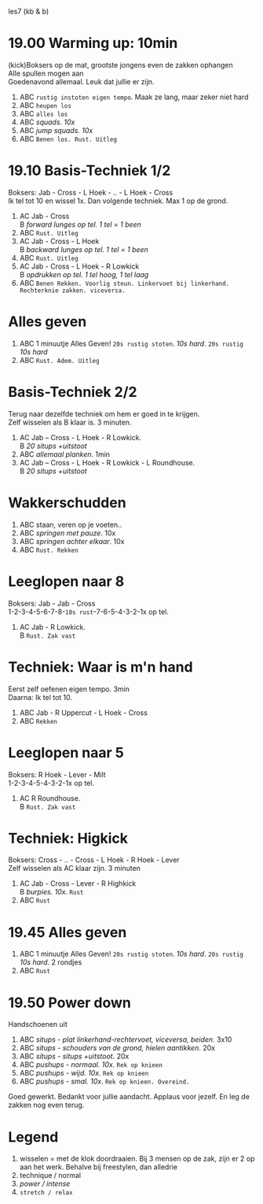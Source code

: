 les7 (kb & b)

# 19.00 Warming up: 10min

(kick)Boksers op de mat, grootste jongens even de zakken ophangen  
Alle spullen mogen aan  
Goedenavond allemaal. Leuk dat jullie er zijn.  

 1. ABC `rustig instoten eigen tempo`. Maak ze lang, maar zeker niet hard
 1. ABC `heupen los`
 1. ABC `alles los`
 1. ABC *squads. 10x*
 1. ABC *jump squads. 10x*
 1. ABC `Benen los. Rust. Uitleg`

# 19.10 Basis-Techniek 1/2

Boksers: Jab - Cross - L Hoek - .. - L Hoek - Cross  
Ik tel tot 10 en wissel 1x. Dan volgende techniek. Max 1 op de grond.  

 1. AC  Jab - Cross  
    B   *forward lunges op tel. 1 tel = 1 been*
 1. ABC `Rust. Uitleg`
 1. AC  Jab - Cross - L Hoek  
    B   *backward lunges op tel. 1 tel = 1 been*
 1. ABC `Rust. Uitleg`
 1. AC  Jab - Cross - L Hoek - R Lowkick  
    B   *opdrukken op tel. 1 tel hoog, 1 tel laag*
 1. ABC `Benen Rekken. Voorlig steun. Linkervoet bij linkerhand. Rechterknie zakken. viceversa.`

# Alles geven

 1. ABC 1 minuutje Alles Geven! `20s rustig stoten`. *10s hard*. `20s rustig` *10s hard*
 1. ABC `Rust. Adem. Uitleg`

# Basis-Techniek 2/2

Terug naar dezelfde techniek om hem er goed in te krijgen.  
Zelf wisselen als B klaar is. 3 minuten.  

 1. AC  Jab – Cross - L Hoek - R Lowkick.  
    B   *20 situps +uitstoot*
 1. ABC *allemaal planken*. 1min
 1. AC  Jab – Cross - L Hoek - R Lowkick - L Roundhouse.  
    B   *20 situps +uitstoot*

# Wakkerschudden

 1. ABC staan, veren op je voeten..
 1. ABC *springen met pauze*. 10x
 1. ABC *springen achter elkaar*. 10x
 1. ABC `Rust. Rekken`

# Leeglopen naar 8

Boksers: Jab - Jab - Cross  
1-2-3-4-5-6-7-8-`10s rust`-7-6-5-4-3-2-1x op tel.  

 1. AC  Jab - R Lowkick.  
    B   `Rust. Zak vast`

# Techniek: Waar is m'n hand

Eerst zelf oefenen eigen tempo. 3min  
Daarna: Ik tel tot 10.  

 1. ABC Jab - R Uppercut - L Hoek - Cross
 1. ABC `Rekken`

# Leeglopen naar 5

Boksers: R Hoek - Lever - Milt  
1-2-3-4-5-4-3-2-1x op tel.  

 1. AC  R Roundhouse.  
    B   `Rust. Zak vast`

# Techniek: Higkick

Boksers: Cross - .. - Cross - L Hoek - R Hoek - Lever  
Zelf wisselen als AC klaar zijn. 3 minuten  

 1. AC  Jab - Cross - Lever - R Highkick  
    B   *burpies. 10x*. `Rust`
 1. ABC `Rust`

# 19.45 Alles geven

 1. ABC 1 minuutje Alles Geven! `20s rustig stoten`. *10s hard*. `20s rustig` *10s hard*. 2 rondjes
 1. ABC `Rust`

# 19.50 Power down

Handschoenen uit

 1. ABC *situps - plat linkerhand-rechtervoet, viceversa, beiden*. 3x10
 1. ABC *situps - schouders van de grond, hielen aantikken*. 20x
 1. ABC *situps - situps +uitstoot*. 20x
 1. ABC *pushups - normaal. 10x*. `Rek op knieen`
 1. ABC *pushups - wijd. 10x*. `Rek op knieen`
 1. ABC *pushups - smal. 10x*. `Rek op knieen. Overeind.`

Goed gewerkt. Bedankt voor jullie aandacht. Applaus voor jezelf. En leg de zakken nog even terug.

# Legend

 1. wisselen = met de klok doordraaien. Bij 3 mensen op de zak, zijn er 2 op aan het werk. Behalve bij freestylen, dan alledrie
 1. technique / normal
 1. *power / intense*
 1. `stretch / relax`

